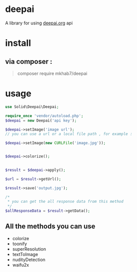 # deepai

A library for using [deepai.org](http://deepai.org) api

# install
## via composer :

> composer require mkhab7/deepai
# usage
```php
use Solid\Deepai\Deepai;

require_once 'vendor/autoload.php';
$deepai = new Deepai('api key');

$deepai->setImage('image url'); 
// you can use a url or a local file path , for example : 

$deepai->setImage(new CURLFile('image.jpg'));


$deepai->colorize();

   
$result = $deepai->apply();

$url = $result->getUrl();

$result->save('output.jpg');

/*
 * you can get the all response data from this method 
 */
$allResponseData = $result->getData();
```

## All the methods you can use
- colorize
- toonify
- superResolution
- textToImage
- nudityDetection
- waifu2x